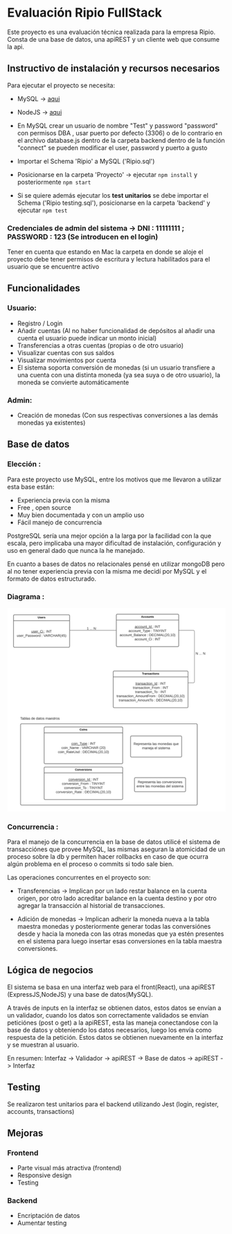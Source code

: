 # Evaluación Ripio FullStack

Este proyecto es una evaluación técnica realizada para la empresa Ripio. Consta de una base de datos, una apiREST y un cliente web que consume la api.

## Instructivo de instalación y recursos necesarios

Para ejecutar el proyecto se necesita:

* MySQL -> [aqui](https://dev.mysql.com/downloads/mysql)
* NodeJS -> [aqui](https://nodejs.org/es/download/)
* En MySQL crear un usuario de nombre "Test" y password "password" con permisos DBA , usar puerto por defecto (3306) o de lo contrario en el archivo database.js dentro de la carpeta backend dentro de la función "connect" se pueden modificar el user, password y puerto a gusto
* Importar el Schema 'Ripio' a MySQL ('Ripio.sql')
* Posicionarse en la carpeta 'Proyecto' -> ejecutar `npm install` y posteriormente `npm start`

* Si se quiere además ejecutar los **test unitarios** se debe importar el Schema ('Ripio testing.sql'), posicionarse en la carpeta 'backend' y ejecutar `npm test`

### Credenciales de admin del sistema -> DNI : 11111111 ; PASSWORD : 123 (Se introducen en el login)

Tener en cuenta que estando en Mac la carpeta en donde se aloje el proyecto debe tener permisos de escritura y lectura habilitados para el usuario que se encuentre activo

## Funcionalidades

### Usuario:
* Registro / Login
* Añadir cuentas (Al no haber funcionalidad de depósitos al añadir una cuenta el usuario puede indicar un monto inicial)
* Transferencias a otras cuentas (propias o de otro usuario)
* Visualizar cuentas con sus saldos
* Visualizar movimientos por cuenta
* El sistema soporta conversión de monedas (si un usuario transfiere a una cuenta con una distinta moneda (ya sea suya o de otro usuario), la moneda se convierte automáticamente

### Admin:
* Creación de monedas (Con sus respectivas conversiones a las demás monedas ya existentes)

## Base de datos

### Elección :

Para este proyecto use MySQL, entre los motivos que me llevaron a utilizar esta base están:

* Experiencia previa con la misma
* Free , open source
* Muy bien documentada y con un amplio uso
* Fácil manejo de concurrencia

PostgreSQL sería una mejor opción a la larga por la facilidad con la que escala, pero implicaba una mayor dificultad de instalación, configuración y uso en general dado que nunca la he manejado.

En cuanto a bases de datos no relacionales pensé en utilizar mongoDB pero al no tener experiencia previa con la misma me decidí por MySQL y el formato de datos estructurado.

### Diagrama :

![This is a alt text.](/Database.png "This is a database diagram image.")

### Concurrencia :
Para el manejo de la concurrencia en la base de datos utilicé el sistema de transacciónes que provee MySQL, las mismas aseguran la atomicidad de un proceso sobre la db y permiten hacer rollbacks en caso de que ocurra algún problema en el proceso o commits si todo sale bien. 

Las operaciones concurrentes en el proyecto son:

* Transferencias -> Implican por un lado restar balance en la cuenta origen, por otro lado acreditar balance en la cuenta destino y por otro agregar la transacción al historial de transacciones.

* Adición de monedas -> Implican adherir la moneda nueva a la tabla maestra monedas y posteriormente generar todas las conversiónes desde y hacia la moneda con las otras monedas que ya estén presentes en el sistema para luego insertar esas conversiones en la tabla maestra conversiones.

## Lógica de negocios

El sistema se basa en una interfaz web para el front(React), una apiREST (ExpressJS,NodeJS) y una base de datos(MySQL).

A través de inputs en la interfaz se obtienen datos, estos datos se envían a un validador, cuando los datos son correctamente validados se envían peticiónes (post o get) a la apiREST, esta las maneja conectandose con la base de datos y obteniendo los datos necesarios, luego los envía como respuesta de la petición. Estos datos se obtienen nuevamente en la interfaz y se muestran al usuario.

En resumen: Interfaz -> Validador -> apiREST -> Base de datos -> apiREST -> Interfaz

## Testing

Se realizaron test unitarios para el backend utilizando Jest (login, register, accounts, transactions)

## Mejoras

### Frontend
* Parte visual más atractiva (frontend)
* Responsive design
* Testing

### Backend
* Encriptación de datos
* Aumentar testing
